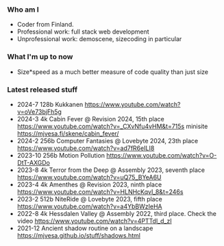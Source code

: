 ### Who am I

* Coder from Finland.
* Professional work: full stack web development
* Unprofessional work: demoscene, sizecoding in particular

### What I'm up to now

* Size*speed as a much better measure of code quality than just size

### Latest released stuff
  * 2024-7 128b Kukkanen https://www.youtube.com/watch?v=oVe73bjFh5g
  * 2024-3 4k Cabin Fever @ Revision 2024, 15th place https://www.youtube.com/watch?v=_CXvNfu4vHM&t=715s minisite https://mjvesa.fi/skene/cabin_fever/
  * 2024-2 256b Computer Fantasies @ Lovebyte 2024, 23th place https://www.youtube.com/watch?v=ad7fR6eILI8
  * 2023-10 256b Motion Pollution https://www.youtube.com/watch?v=O-DtT-AXGDo
  * 2023-8 4k Terror from the Deep @ Assembly 2023, seventh place https://www.youtube.com/watch?v=uQ75_BYeA6U
  * 2023-4 4k Amenthes @ Revision 2023, ninth place https://www.youtube.com/watch?v=HLNHcKqvI_8&t=246s
  * 2023-2 512b NiteRide @ Lovebyte 2023, fifth place https://www.youtube.com/watch?v=a4YbBWzIeHA
  * 2022-8 4k Hessdalen Valley @ Assembly 2022, third place. Check the video https://www.youtube.com/watch?v=4PTTdl_d_zI
  * 2021-12 Ancient shadow routine on a landscape https://mjvesa.github.io/stuff/shadows.html

<!--
**mjvesa/mjvesa** is a ✨ _special_ ✨ repository because its `README.md` (this file) appears on your GitHub profile.

Here are some ideas to get you started:

- 🔭 I’m currently working on ...
- 🌱 I’m currently learning ...
- 👯 I’m looking to collaborate on ...
- 🤔 I’m looking for help with ...
- 💬 Ask me about ...
- 📫 How to reach me: ...
- 😄 Pronouns: ...
- ⚡ Fun fact: ...
-->
